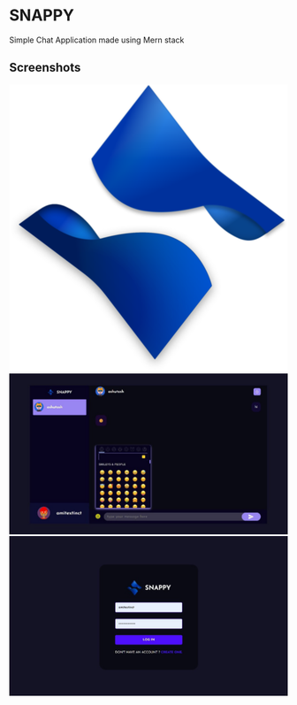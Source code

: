
# SNAPPY

Simple Chat Application made using Mern stack


## Screenshots
![Logo](public/src/assets/logo.svg)
![App Screenshot](chatScreen.jpeg)
![App Screenshot](loginScreen.jpeg)
